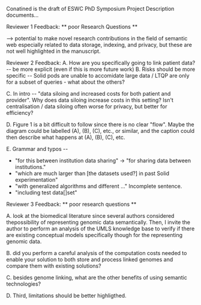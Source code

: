 Conatined is the draft of ESWC PhD Symposium Project Description documents...


Reviewer 1 Feedback:
** poor Research Questions **

--> potential to make novel research contributions in the field of semantic web especially related to data storage, indexing, and privacy, but these are not well highlighted in the manuscript.


Reviewer 2 Feedback:
A. How are you specifically going to link patient data? -- be more explicit (even if this is more future work)
B. Risks should be more specific -- Solid pods are unable to accomidate large data / LTQP are only for a subset of queries - what about the others?

C. In intro -- "data siloing and increased costs for both patient and provider". Why does data siloing increase costs in this setting? Isn't centralisation / data siloing often worse for privacy, but better for efficiency? 

D. Figure 1 is a bit difficult to follow since there is no clear "flow". Maybe the diagram could be labelled (A), (B), (C), etc., or similar, and the caption could then describe what happens at (A), (B), (C), etc.

E. Grammar and typos -- 
* "for this between institution data sharing" -> "for sharing data between institutions."
* "which are much larger than [the datasets used?] in past Solid experimentation"
* "with generalized algorithms and different ..." Incomplete sentence.
* "including test data[]set"


Reviewer 3 Feedback:
** poor research questions **

A. look at the biomedical literature since several authors considered thepossibility of representing genomic data semantically.
Then, I invite the author to perform an analysis of the UMLS knowledge base to verify if there are existing conceptual models specifically though for the representing genomic data.

B. did you perform a careful analysis of the computation costs needed to enable your solution to both store and process linked genomes and compare them with existing solutions?

C. besides genome linking, what are the other benefits of using semantic technologies?

D. Third, limitations should be better highligthed.


